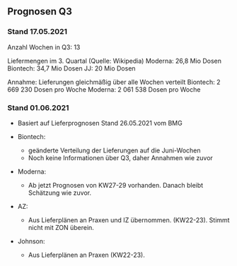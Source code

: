 ## Prognosen Q3

### Stand 17.05.2021

Anzahl Wochen in Q3: 13

Liefermengen im 3. Quartal (Quelle: Wikipedia)
Moderna: 26,8 Mio Dosen
Biontech: 34,7 Mio Dosen
JJ: 20 Mio Dosen

Annahme: Lieferungen gleichmäßig über alle Wochen verteilt
Biontech: 2 669 230 Dosen pro Woche
Moderna: 2 061 538 Dosen pro Woche

### Stand 01.06.2021

* Basiert auf Lieferprognosen Stand 26.05.2021 vom BMG
* Biontech:
  * geänderte Verteilung der Lieferungen auf die Juni-Wochen
  * Noch keine Informationen über Q3, daher Annahmen wie zuvor
    
* Moderna:
  * Ab jetzt Prognosen von KW27-29 vorhanden. Danach bleibt Schätzung wie zuvor.
    
* AZ:
  * Aus Lieferplänen an Praxen und IZ übernommen. (KW22-23). Stimmt nicht mit ZON überein.
    
* Johnson: 
  * Aus Lieferplänen an Praxen (KW22-23).